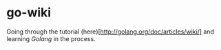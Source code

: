 # go-wiki

Going through the tutorial (here)[http://golang.org/doc/articles/wiki/] and learning *Golang* in the process.